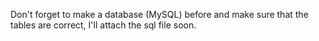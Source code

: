 Don't forget to make a database (MySQL) before and make sure that the tables are correct, I'll attach the sql file soon.
 
